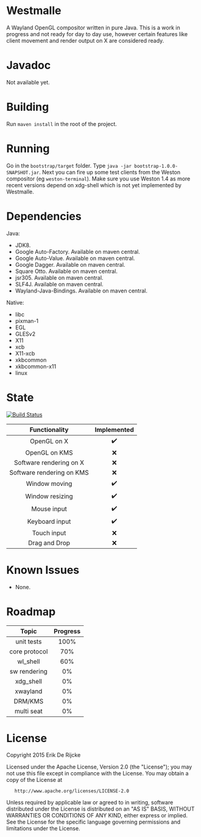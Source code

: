 Westmalle
=====================

A Wayland OpenGL compositor written in pure Java.
This is a work in progress and not ready for day to day use, however
certain features like client movement and render output on X are considered ready.

Javadoc
=======
Not available yet.

Building
========
Run `maven install` in the root of the project.

Running
=======
Go in the `bootstrap/target` folder. Type `java -jar bootstrap-1.0.0-SNAPSHOT.jar`.
Next you can fire up some test clients from the Weston compositor (eg `weston-terminal`). 
Make sure you use Weston 1.4 as more recent versions depend on xdg-shell which is not 
yet implemented by Westmalle.

Dependencies
============
Java:

 - JDK8.
 - Google Auto-Factory. Available on maven central.
 - Google Auto-Value. Available on maven central.
 - Google Dagger. Available on maven central.
 - Square Otto. Available on maven central.
 - jsr305. Available on maven central.
 - SLF4J. Available on maven central.
 - Wayland-Java-Bindings. Available on maven central.
 
Native:

 - libc
 - pixman-1
 - EGL
 - GLESv2
 - X11
 - xcb
 - X11-xcb
 - xkbcommon
 - xkbcommon-x11
 - linux

State
=====
[![Build Status](https://travis-ci.org/Zubnix/westmalle.svg?branch=master)](https://travis-ci.org/Zubnix/westmalle)

| Functionality               | Implemented        |
| :-------------------------: | :----------------: |
| OpenGL on X                 | :heavy_check_mark: |
| OpenGL on KMS               | :x:                |
| Software rendering on X     | :x:                |
| Software rendering on KMS   | :x:                |
| Window moving               | :heavy_check_mark: |
| Window resizing             | :heavy_check_mark: |
| Mouse input                 | :heavy_check_mark: |
| Keyboard input              | :heavy_check_mark: |
| Touch input                 | :x:                |
| Drag and Drop               | :x:                |

Known Issues
============
 - None.

Roadmap
====
| Topic         | Progress  |
| :-----------: | :-------: |
| unit tests    | 100%      |
| core protocol | 70%       |
| wl_shell      | 60%       |
| sw rendering  | 0%        |
| xdg_shell     | 0%        |
| xwayland      | 0%        |
| DRM/KMS       | 0%        |
| multi seat    | 0%        |

License
=======
   Copyright 2015 Erik De Rijcke

   Licensed under the Apache License, Version 2.0 (the "License");
   you may not use this file except in compliance with the License.
   You may obtain a copy of the License at

       http://www.apache.org/licenses/LICENSE-2.0

   Unless required by applicable law or agreed to in writing, software
   distributed under the License is distributed on an "AS IS" BASIS,
   WITHOUT WARRANTIES OR CONDITIONS OF ANY KIND, either express or implied.
   See the License for the specific language governing permissions and
   limitations under the License.
